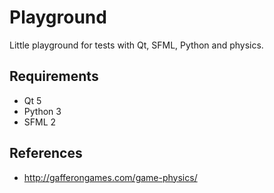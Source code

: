 # Playground

Little playground for tests with Qt, SFML, Python and physics.

## Requirements

- Qt 5
- Python 3
- SFML 2

## References

- <http://gafferongames.com/game-physics/>
